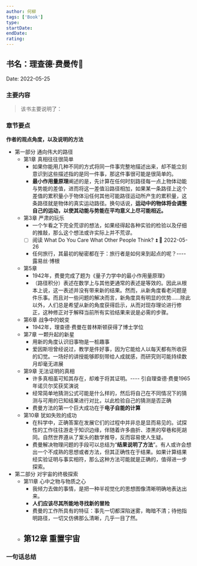 ```yaml
---
author: 何柳
tags: ['Book']
type:
startDate: 
endDate:
rating: 
---
```


## 书名：理查德·费曼传📖
 
Date: 2022-05-25 

### 主要内容
> 该书主要说明了：


### 章节要点
**作者的观点角度，以及说明的方法**
- 第一部分 通向伟大的路径
	- 第1章 真相往往很简单
		- 如果你能用几种不同的方式将同一件事完整地描述出来，却不能立刻意识到这些描述指的是同一件事，那这件事很可能是很简单的。
		- **最小作用量原理**阐述的是，先计算在任何时刻路径每一点上物体动能与势能的差值，进而将这一差值沿路径相加，如果某一条路径上这个差值的累积量小于物体沿任何其他可能路径运动所产生的累积量，这条路径就是物体的真实运动路径。换句话说，**运动中的物体将会调整自己的运动，以使其动能与势能在平均意义上尽可能相近。**
	- 第3章 严肃的玩乐
		- 一个乍看之下完全荒谬的想法，如果经得起各种实验的检验以及仔细的推敲，那么这个想法或许实际上并不荒谬。
		- [ ] 阅读 What Do You Care What Other People Think? ⏫ 📅 2022-05-26
		- 任何旅行，其最初的秘密都在于：旅行者是如何来到起点的呢？---- 露易丝·博根
	- 第5章 
		- 1942年，费曼完成了题为《量子力学中的最小作用量原理》
		- （路径积分）表述在数学上与其他更通常的表述是等效的。因此从根本上说，这一表述并没有带来新的结果。然而，从新角度看老问题是件乐事。而且对一些问题的解决而言，新角度具有明显的优势……除此以外，人们总是希望从新的角度获得启示，从而对现存理论进行修正，这种修正对于解释当前所有实验结果来说是必需的步骤。
	- 第6章 战争中的蜕变
		- 1942年，理查德·费曼在普林斯顿获得了博士学位
	- 第7章 一颗升起的新星
		- 用新的角度认识旧事物是一桩趣事
		- 爱因斯坦曾经说过，教学是件好事，因为它能给人以每天都有所收获的幻觉。一场好的讲授能够即刻带给人成就感，而研究则可能持续数月却毫无进展
	- 第9章 无法证明的真相
		- 许多真相虽可知其存在，却难于将其证明。---- 引自理查德·费曼1965年诺贝尔奖获奖演说
		- 经常简单地猜测公式可能是什么样的，然后将自己在不同情况下的猜测与可用的已知结果进行对比，以此检验自己的猜测是否正确
		- 费曼方法的第一个巨大成功在于**电子自能的计算**
	- 第10章 犹如失败的成功
		- 在科学中，正确答案在发展它们的过程中并非总是显而易见的。试探性的工作往往游走于知识边缘，伴随着许多曲折、漆黑的窄巷和死胡同。自然世界遵从了案头的数学推导，反而容易使人生疑。
		- 费曼解决物理问题的手段可以总结为“**结果说明了方法**”。有人或许会想出一个不成熟的思想或者方法，但其正确性在于结果。如果计算结果经实验证明与事实相符，那么这种方法可能就是正确的，值得进一步探索。
- 第二部分 对宇宙的终极探索
	- 第11章 心中之物与物质之心
		- 我倾力去做的事情，是把一种半视觉化的思想图像清晰明确地表达出来。
		- **人们应该尽其所能地寻找新的冒险**
		- 费曼的工作所具有的特征：事先一切都深陷迷雾，晦暗不清；待他指明路径，一切又仿佛那么清晰，几乎一目了然。
	- 第12章 重置宇宙
		- 



### 一句话总结



